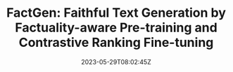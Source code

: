 ---
title: "FactGen: Faithful Text Generation by Factuality-aware Pre-training and Contrastive Ranking Fine-tuning"
authors:
- Zhibin Lan
- Wei Li
- Jinsong Su
- Xinyan Xiao
- Jiachen Liu
- Wenhao Wu
- Yajuan Lyu
author_notes:
- 
- 
- "通讯作者"
- 
- 
- 
- 
date: "2023-05-29T08:02:45Z"
publishDate: "2025-05-29T08:02:45Z"
publication_types: [direction8]
publication: "**Journal of Artificial Intelligence Research.** (CCF-B类)"
---